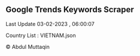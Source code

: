 

## Google Trends Keywords Scraper 
 
Last Update 03-02-2023 , 06:00:07

Country List :
VIETNAM.json



© Abdul Muttaqin 
